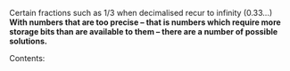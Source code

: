 Certain fractions such as 1/3 when decimalised recur to infinity (0.33…) 
**With numbers that are too precise – that is numbers which require more storage bits than are available to them – there are a number of possible solutions.**

Contents:
```folder-index-content
```